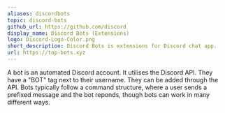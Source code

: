 ```yaml
---
aliases: discordbots
topic: discord-bots
github_url: https://github.com/discord
display_name: Discord Bots (Extensions)
logo: Discord-Logo-Color.png
short_description: Discord Bots is extensions for Discord chat app. 
url: https://top-bots.xyz
---
```

A bot is an automated Discord account. It utilises the Discord API. They have a "BOT" tag next to their username. They can be added through the API. Bots typically follow a command structure, where a user sends a prefixed message and the bot reponds, though bots can work in many different ways.

